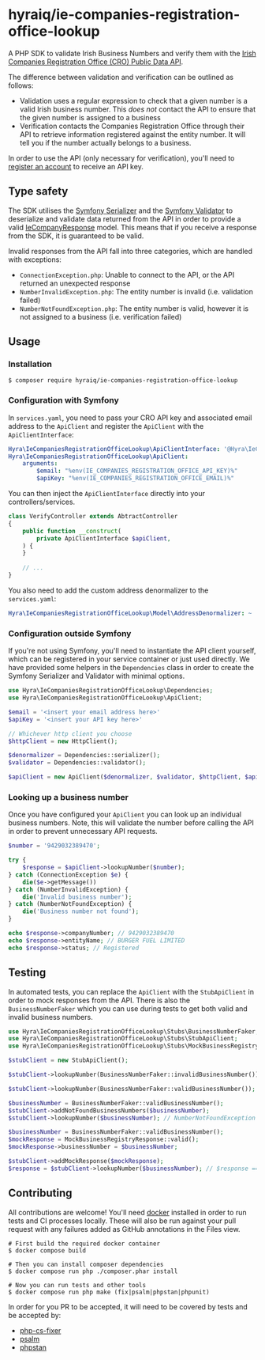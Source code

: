 hyraiq/ie-companies-registration-office-lookup
================

A PHP SDK to validate Irish Business Numbers and verify them with the
[Irish Companies Registration Office (CRO) Public Data API](https://services.cro.ie/index.aspx).

The difference between validation and verification can be outlined as follows:

- Validation uses a regular expression to check that a given number is a valid Irish business number. This _does not_ contact the API to
  ensure that the given number is assigned to a business
- Verification contacts the Companies Registration Office through their API to retrieve information registered against the entity number. It
  will tell you if the number actually belongs to a business.

In order to use the API (only necessary for verification), you'll need to
[register an account](https://services.cro.ie/overview.aspx) to receive an API key.


## Type safety

The SDK utilises the [Symfony Serializer](https://symfony.com/doc/current/components/serializer.html) and the
[Symfony Validator](https://symfony.com/doc/current/components/validator.html) to deserialize and validate data returned
from the API in order to provide a valid [IeCompanyResponse](./src/Model/IeCompanyResponse.php) model.
This means that if you receive a response from the SDK, it is guaranteed to be valid.

Invalid responses from the API fall into three categories, which are handled with exceptions:

- `ConnectionException.php`: Unable to connect to the API, or the API returned an unexpected response
- `NumberInvalidException.php`: The entity number is invalid (i.e. validation failed)
- `NumberNotFoundException.php`: The entity number is valid, however it is not assigned to a business (i.e. verification failed)


## Usage

### Installation

```shell
$ composer require hyraiq/ie-companies-registration-office-lookup
```

### Configuration with Symfony

In `services.yaml`, you need to pass your CRO API key and associated email address to the `ApiClient` and register the `ApiClient` with the
`ApiClientInterface`:

```yaml
Hyra\IeCompaniesRegistrationOfficeLookup\ApiClientInterface: '@Hyra\IeCompaniesRegistrationOfficeLookup\ApiClient'
Hyra\IeCompaniesRegistrationOfficeLookup\ApiClient:
    arguments:
        $email: "%env(IE_COMPANIES_REGISTRATION_OFFICE_API_KEY)%"
        $apiKey: "%env(IE_COMPANIES_REGISTRATION_OFFICE_EMAIL)%"
```

You can then inject the `ApiClientInterface` directly into your controllers/services.

```php
class VerifyController extends AbtractController
{
    public function __construct(
        private ApiClientInterface $apiClient,
    ) {
    }
    
    // ...  
}
```

You also need to add the custom address denormalizer to the `services.yaml`:

```yaml
Hyra\IeCompaniesRegistrationOfficeLookup\Model\AddressDenormalizer: ~
```

### Configuration outside Symfony

If you're not using Symfony, you'll need to instantiate the API client yourself, which can be registered in your service
container or just used directly. We have provided some helpers in the `Dependencies` class in order to create the
Symfony Serializer and Validator with minimal options.

```php
use Hyra\IeCompaniesRegistrationOfficeLookup\Dependencies;
use Hyra\IeCompaniesRegistrationOfficeLookup\ApiClient;

$email = '<insert your email address here>'
$apiKey = '<insert your API key here>'

// Whichever http client you choose
$httpClient = new HttpClient();

$denormalizer = Dependencies::serializer();
$validator = Dependencies::validator();

$apiClient = new ApiClient($denormalizer, $validator, $httpClient, $apiKey, $email);
```

### Looking up a business number

Once you have configured your `ApiClient` you can look up an individual business numbers. Note, this will validate the number before
calling the API in order to prevent unnecessary API requests.

```php
$number = '9429032389470';

try {
    $response = $apiClient->lookupNumber($number);
} catch (ConnectionException $e) {
    die($e->getMessage())
} catch (NumberInvalidException) {
    die('Invalid business number');
} catch (NumberNotFoundException) {
    die('Business number not found');
}

echo $response->companyNumber; // 9429032389470
echo $response->entityName; // BURGER FUEL LIMITED
echo $response->status; // Registered
```


## Testing

In automated tests, you can replace the `ApiClient` with the `StubApiClient` in order to mock responses from the API.
There is also the `BusinessNumberFaker` which you can use during tests to get both valid and invalid business numbers.

```php
use Hyra\IeCompaniesRegistrationOfficeLookup\Stubs\BusinessNumberFaker;
use Hyra\IeCompaniesRegistrationOfficeLookup\Stubs\StubApiClient;
use Hyra\IeCompaniesRegistrationOfficeLookup\Stubs\MockBusinessRegistryResponse;

$stubClient = new StubApiClient();

$stubClient->lookupNumber(BusinessNumberFaker::invalidBusinessNumber()); // NumberInvalidException - Note, the stub still uses the validator

$stubClient->lookupNumber(BusinessNumberFaker::validBusinessNumber()); // LogicException - You need to tell the stub how to respond to specific queries

$businessNumber = BusinessNumberFaker::validBusinessNumber();
$stubClient->addNotFoundBusinessNumbers($businessNumber);
$stubClient->lookupNumber($businessNumber); // NumberNotFoundException

$businessNumber = BusinessNumberFaker::validBusinessNumber();
$mockResponse = MockBusinessRegistryResponse::valid();
$mockResponse->businessNumber = $businessNumber;

$stubClient->addMockResponse($mockResponse);
$response = $stubClient->lookupNumber($businessNumber); // $response === $mockResponse
```


## Contributing

All contributions are welcome! You'll need [docker](https://docs.docker.com/engine/install/) installed in order to
run tests and CI processes locally. These will also be run against your pull request with any failures added as
GitHub annotations in the Files view.

```shell
# First build the required docker container
$ docker compose build

# Then you can install composer dependencies
$ docker compose run php ./composer.phar install

# Now you can run tests and other tools
$ docker compose run php make (fix|psalm|phpstan|phpunit)
```

In order for you PR to be accepted, it will need to be covered by tests and be accepted by:

- [php-cs-fixer](https://github.com/FriendsOfPhp/PHP-CS-Fixer)
- [psalm](https://github.com/vimeo/psalm/)
- [phpstan](https://github.com/phpstan/phpstan)

